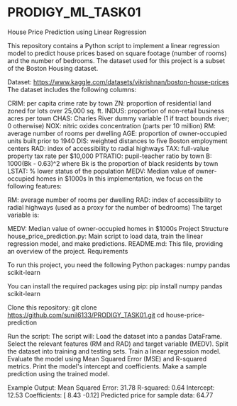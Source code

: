 # PRODIGY_ML_TASK01

House Price Prediction using Linear Regression

This repository contains a Python script to implement a linear regression model to predict house prices based on square footage (number of rooms) and the number of bedrooms. The dataset used for this project is a subset of the Boston Housing dataset.

Dataset: https://www.kaggle.com/datasets/vikrishnan/boston-house-prices
The dataset includes the following columns:

CRIM: per capita crime rate by town
ZN: proportion of residential land zoned for lots over 25,000 sq. ft.
INDUS: proportion of non-retail business acres per town
CHAS: Charles River dummy variable (1 if tract bounds river; 0 otherwise)
NOX: nitric oxides concentration (parts per 10 million)
RM: average number of rooms per dwelling
AGE: proportion of owner-occupied units built prior to 1940
DIS: weighted distances to five Boston employment centers
RAD: index of accessibility to radial highways
TAX: full-value property tax rate per $10,000
PTRATIO: pupil-teacher ratio by town
B: 1000(Bk - 0.63)^2 where Bk is the proportion of black residents by town
LSTAT: % lower status of the population
MEDV: Median value of owner-occupied homes in $1000s
In this implementation, we focus on the following features:

RM: average number of rooms per dwelling
RAD: index of accessibility to radial highways (used as a proxy for the number of bedrooms)
The target variable is:

MEDV: Median value of owner-occupied homes in $1000s
Project Structure
house_price_prediction.py: Main script to load data, train the linear regression model, and make predictions.
README.md: This file, providing an overview of the project.
Requirements

To run this project, you need the following Python packages:
numpy
pandas
scikit-learn

You can install the required packages using pip:
pip install numpy pandas scikit-learn


Clone this repository:
git clone https://github.com/sunil6133/PRODIGY_TASK01.git
cd house-price-prediction

Run the script:
The script will:
Load the dataset into a pandas DataFrame.
Select the relevant features (RM and RAD) and target variable (MEDV).
Split the dataset into training and testing sets.
Train a linear regression model.
Evaluate the model using Mean Squared Error (MSE) and R-squared metrics.
Print the model's intercept and coefficients.
Make a sample prediction using the trained model.


Example Output:
Mean Squared Error: 31.78
R-squared: 0.64
Intercept: 12.53
Coefficients: [ 8.43 -0.12]
Predicted price for sample data: 64.77
